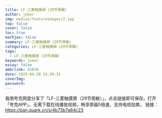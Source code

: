 ```yaml
---
title: LF-三菱触摸屏（29节周敏）
author: joker
img: medias/featureimages/2.jpg
top: false
cover: false
toc: true
mathjax: false
summary: LF-三菱触摸屏（29节周敏）
categories: LF-三菱触摸屏（29节周敏）
tags:
  - LF-三菱触摸屏（29节周敏）
keywords: joker
essay: false
abbrlink: 42070
date: 2025-04-20 23:39:31
coverImg:
password:
---
```


我用夸克网盘分享了「LF-三菱触摸屏（29节周敏）」，点击链接即可保存。打开「夸克APP」，无需下载在线播放视频，畅享原画5倍速，支持电视投屏。
链接：https://pan.quark.cn/s/4b73b7a64c23
